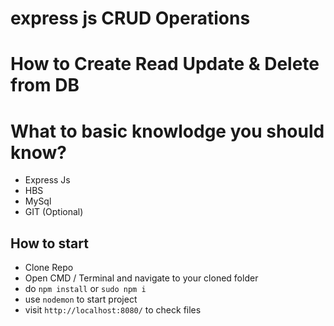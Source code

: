 # express js CRUD Operations

# How to Create Read Update & Delete from DB 

# What to basic knowlodge you should know?
- Express Js
- HBS 
- MySql 
- GIT (Optional)


## How to start

- Clone Repo
- Open CMD / Terminal and navigate to your cloned folder 
- do `npm install` or `sudo npm i`
- use `nodemon` to start project 
- visit `http://localhost:8080/` to check files




